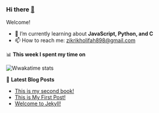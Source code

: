 ### Hi there <a href="http://zikrikn.github.io">👋</a>

Welcome!

- 🌱 I’m currently learning about **JavaScript, Python, and C**
- 📫 How to reach me: zikrikholifah898@gmail.com

📊 **This week I spent my time on**

![Wwakatime stats](https://github-readme-stats-taupe-two.vercel.app/api/wakatime?username=zikrikn&hide_title=true&hide_border=true&langs_count=5)

📕 **Latest Blog Posts**
<!-- BLOG-POST-LIST:START -->
- [This is my second book!](http://zikrikn.github.io/ctf/2022/07/28/this-is-my-second-post.html)
- [This is My First Post!](http://zikrikn.github.io/random/2021/04/11/this-is-my-first-post.html)
- [Welcome to Jekyll!](http://zikrikn.github.io/jekyll/update/2021/04/10/welcome-to-jekyll.html)
<!-- BLOG-POST-LIST:END -->
